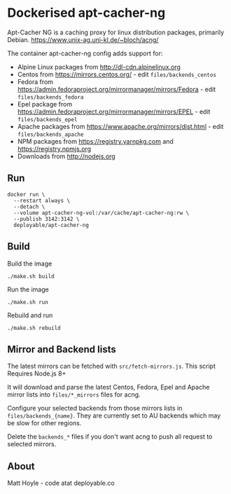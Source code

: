 # Dockerised apt-cacher-ng

Apt-Cacher NG is a caching proxy for linux distribution packages, primarily Debian. https://www.unix-ag.uni-kl.de/~bloch/acng/

The container apt-cacher-ng config adds support for:

- Alpine Linux packages from http://dl-cdn.alpinelinux.org
- Centos from https://mirrors.centos.org/ - edit `files/backends_centos`
- Fedora from https://admin.fedoraproject.org/mirrormanager/mirrors/Fedora - edit `files/backends_fedora`
- Epel package from https://admin.fedoraproject.org/mirrormanager/mirrors/EPEL - edit `files/backends_epel` 
- Apache packages from https://www.apache.org/mirrors/dist.html - edit `files/backends_apache`
- NPM packages from https://registry.yarnpkg.com and https://registry.npmjs.org
- Downloads from http://nodejs.org


## Run

```
docker run \
  --restart always \
  --detach \
  --volume apt-cacher-ng-vol:/var/cache/apt-cacher-ng:rw \
  --publish 3142:3142 \
  deployable/apt-cacher-ng
```


## Build

Build the image

`./make.sh build`

Run the image

`./make.sh run`

Rebuild and run 

`./make.sh rebuild`


## Mirror and Backend lists

The latest mirrors can be fetched with `src/fetch-mirrors.js`. This script Requires Node.js 8+ 

It will download and parse the latest Centos, Fedora, Epel and Apache mirror lists into `files/*_mirrors` files for acng.

Configure your selected backends from those mirrors lists in `files/backends_{name}`. They are currently set to AU backends which may be slow for other regions. 

Delete the `backends_*` files if you don't want acng to push all request to selected mirrors. 


## About 

Matt Hoyle - code atat deployable.co

